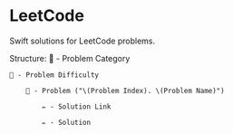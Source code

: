 # LeetCode
Swift solutions for LeetCode problems.

Structure:
📁 - Problem Category

    📁 - Problem Difficulty

        📄 - Problem ("\(Problem Index). \(Problem Name)")

            ✏️ - Solution Link
            
            ✏️ - Solution
